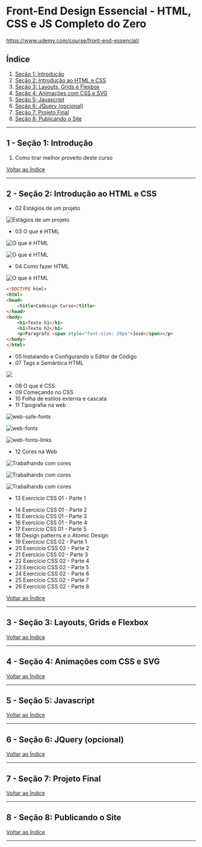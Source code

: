 # Front-End Design Essencial - HTML, CSS e JS Completo do Zero

https://www.udemy.com/course/front-end-essencial/

## <a name="indice">Índice</a>

1. [Seção 1: Introdução](#parte1)
2. [Seção 2: Introdução ao HTML e CSS](#parte2)
3. [Seção 3: Layouts, Grids e Flexbox](#parte3)
4. [Seção 4: Animações com CSS e SVG](#parte4)
5. [Seção 5: Javascript](#parte5)
6. [Seção 6: JQuery (opcional)](#parte6)
7. [Seção 7: Projeto Final](#parte7)
8. [Seção 8: Publicando o Site](#parte8)

---

## <a name="parte1">1 - Seção 1: Introdução</a>

1. Como tirar melhor proveito deste curso

[Voltar ao Índice](#indice)

---

## <a name="parte2">2 - Seção 2: Introdução ao HTML e CSS</a>

- 02 Estágios de um projeto

![Estágios de um projeto](img/estagios-de-um-projeto-01.png)

- 03 O que é HTML

![O que é HTML](img/oque-e-html-01.png)

![O que é HTML](img/oque-e-html-02.png)

- 04 Como fazer HTML

![O que é HTML](img/oque-e-html-03.png)

```html
<!DOCTYPE html>
<html>
<head>
    <title>Codesign Curso</title>
</head>
<body>
    <h1>Texto h1</h1>
    <h1>Texto h2</h1>
    <p>Paragrafo <span style="font-size: 20px">José</span></p>
</body>
</html>

```

- 05 Instalando e Configurando o Editor de Código
- 07 Tags e Semântica HTML

![](img/semantica.png)

- 08 O que é CSS
- 09 Começando no CSS
- 10 Folha de estilos externa e cascata
- 11 Tipografia na web

![web-safe-fonts](img/web-safe-fonts.png)

![web-fonts](img/web-fonts.png)

![web-fonts-links](img/web-fotns-links.png)


- 12 Cores na Web

![Trabalhando com cores](img/trab-com-cores.png)

![Trabalhando com cores](img/cores-tipos.png)

![Trabalhando com cores](img/trab-com-cores-2.png)

- 13 Exercício CSS 01 - Parte 1

[](Secao02-IntroducaoaoHTMLeCSS/13-Exercicio-CSS-01)

- 14 Exercício CSS 01 - Parte 2
- 15 Exercício CSS 01 - Parte 3
- 16 Exercício CSS 01 - Parte 4
- 17 Exercício CSS 01 - Parte 5
- 18 Design patterns e o Atomic Design
- 19 Exercício CSS 02 - Parte 1
- 20 Exercício CSS 02 - Parte 2
- 21 Exercício CSS 02 - Parte 3
- 22 Exercício CSS 02 - Parte 4
- 23 Exercício CSS 02 - Parte 5
- 24 Exercício CSS 02 - Parte 6
- 25 Exercício CSS 02 - Parte 7
- 26 Exercício CSS 02 - Parte 8

[Voltar ao Índice](#indice)

---

## <a name="parte3">3 - Seção 3: Layouts, Grids e Flexbox</a>

[Voltar ao Índice](#indice)

---

## <a name="parte4">4 - Seção 4: Animações com CSS e SVG</a>

[Voltar ao Índice](#indice)

---

## <a name="parte5">5 - Seção 5: Javascript</a>

[Voltar ao Índice](#indice)

---

## <a name="parte6">6 - Seção 6: JQuery (opcional)</a>

[Voltar ao Índice](#indice)

---

## <a name="parte7">7 - Seção 7: Projeto Final</a>

[Voltar ao Índice](#indice)

---

## <a name="parte8">8 - Seção 8: Publicando o Site</a>

[Voltar ao Índice](#indice)

---
